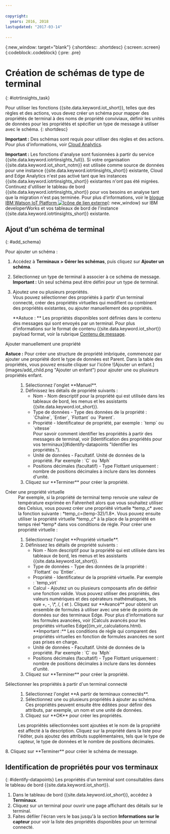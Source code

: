 ```yaml
---

copyright:
  years: 2016, 2018
lastupdated: "2017-03-14"

---
```


{:new_window: target="blank"}
{:shortdesc: .shortdesc}
{:screen:.screen}
{:codeblock:.codeblock}
{:pre: .pre}

# Création de schémas de type de terminal
{: #iotrtinsights_task}

Pour utiliser les fonctions {{site.data.keyword.iot_short}}, telles que des règles et des actions, vous devez créer un schéma pour mapper des propriétés de terminal à des noms de propriété conviviaux, définir les unités de données pour les propriétés et spécifier un type de message à utiliser avec le schéma.
{: shortdesc}

**Important :** Des schémas sont requis pour utiliser des règles et des actions. Pour plus d'informations, voir [Cloud Analytics](cloud_analytics.html#rules).

**Important :** Les fonctions d'analyse sont fusionnées à partir du service {{site.data.keyword.iotrtinsights_full}}. Si votre organisation {{site.data.keyword.iot_short_notm}} est utilisée comme source de données pour une instance {{site.data.keyword.iotrtinsights_short}} existante, Cloud and Edge Analytics n'est pas activé tant que les instances {{site.data.keyword.iotrtinsights_short}} existantes n'ont pas été migrées. Continuez d'utiliser le tableau de bord {{site.data.keyword.iotrtinsights_short}} pour vos besoins en analyse tant que la migration n'est pas terminée. Pour plus d'informations, voir le [blogue IBM Watson IoT Platform ![Icône de lien externe](../../icons/launch-glyph.svg "Icône de lien externe")](https://developer.ibm.com/iotplatform/2016/04/28/iot-real-time-insights-and-watson-iot-platform-a-match-made-in-heaven/){: new_window} sur IBM developerWorks et vos tableaux de bord de l'instance {{site.data.keyword.iotrtinsights_short}} existante.  

## Ajout d'un schéma de terminal
{: #add_schema}

Pour ajouter un schéma :  
1. Accédez à **Terminaux > Gérer les schémas**, puis cliquez sur **Ajouter un schéma**.  
2. Sélectionnez un type de terminal à associer à ce schéma de message. **Important :** Un seul schéma peut être défini pour un type de terminal.

3. Ajoutez une ou plusieurs propriétés.  
    Vous pouvez sélectionner des propriétés à partir d'un terminal connecté, créer des propriétés virtuelles qui modifient ou combinent des propriétés existantes, ou ajouter manuellement des propriétés.  

    **Astuce : ** Les propriétés disponibles sont définies dans le contenu des messages qui sont envoyés par un terminal. Pour plus d'informations sur le format de contenu {{site.data.keyword.iot_short}} payload format, voir la rubrique [Contenu de message](reference/mqtt/index.html#message-payload "Contenu de message.").   
  <dl>
  <dt>Ajouter manuellement une propriété</dt>
  <p><b>Astuce :</b> Pour créer une structure de propriété imbriquée, commencez par ajouter une propriété dont le type de données est Parent. Dans la table des propriétés, vous pouvez ensuite cliquer sur l'icône ![Ajouter un enfant.](images/add_child.png "Ajouter un enfant") pour ajouter une ou plusieurs propriétés enfant.</p>
  <dd>
  <ol>
    <li>Sélectionnez l'onglet **Manuel**.</li>
    <li>Définissez les détails de propriété suivants :
    <ul>  
      <li>Nom - Nom descriptif pour la propriété qui est utilisée dans les tableaux de bord, les menus et les assistants {{site.data.keyword.iot_short}}.</li>
      <li>Type de données - Type des données de la propriété :  
   `Chaîne`, `Entier`, `Flottant` ou `Parent`.</li>
   <!--<li>Event - A specific event to collect data for. Leave blank to collect for all events.</li>-->
   <li>Propriété - Identificateur de propriété, par exemple :  
 `temp` ou `vitesse`  </br> Pour savoir comment identifier les propriétés à partir des messages de terminal, voir [Identification des propriétés pour vos terminaux](#identify-datapoints "Identifier les propriétés.").</li>
  <li>Unité de données - Facultatif. Unité de données de la propriété. Par exemple :  
     `C` ou `Mph`  </li>
     <li> Positions décimales (facultatif) - Type Flottant uniquement : nombre de positions décimales à inclure dans les données d'unité.</li>
    </ul>
    </li>
    <li>Cliquez sur **Terminer** pour créer la propriété.</li>
  </ol>
  </dd>
  <dt>Créer une propriété virtuelle</dt>
  <dd> Par exemple, si la propriété de terminal temp renvoie une valeur de température exprimée en Fahrenheit alors que vous souhaitez utiliser des Celsius, vous pouvez créer une propriété virtuelle *temp_c* avec la fonction suivante : *temp_c=(temp-32)/1.8*. Vous pouvez ensuite utiliser la propriété virtuelle *temp_c* à la place de la propriété en temps réel *temp* dans vos conditions de règle.  
  Pour créer une propriété virtuelle :
  <ol>
    <li>Sélectionnez l'onglet **Propriété virtuelle**.</li>  
    <li>Définissez les détails de propriété suivants :
    <ul>
    <li>Nom - Nom descriptif pour la propriété qui est utilisée dans les tableaux de bord, les menus et les assistants {{site.data.keyword.iot_short}}.</li>
    <li>Type de données - Type des données de la propriété :  
 `Flottant` ou `Entier`.</li>
 <li>Propriété - Identificateur de la propriété virtuelle. Par exemple :  
`temp_virt`</li>
    <li>Calcul - Ajoutez un ou plusieurs composants afin de définir une fonction valide. Vous pouvez utiliser des propriétés, des valeurs numériques et des opérateurs mathématiques, tels que +, -, \*, /, ( et ).  
    Cliquez sur **Avancé** pour obtenir un ensemble de formules à utiliser avec une série de points de données sur des terminaux Edge. Pour plus d'informations sur les formules avancées, voir [Calculs avancés pour les propriétés virtuelles Edge](im_vir_calculations.html).  
    **Important :** Les conditions de règle qui comparent des propriétés virtuelles en fonction de formules avancées ne sont pas prises en charge.</li>
    <li>Unité de données - Facultatif. Unité de données de la propriété. Par exemple : `C` ou `Mph`</li>
    <li> Positions décimales (facultatif) - Type Flottant uniquement : nombre de positions décimales à inclure dans les données d'unité.</li>
   </ul>
   </li>
   <li>Cliquez sur **Terminer** pour créer la propriété.</li>
  </ol>
  </dd>
  <dt>Sélectionner les propriétés à partir d'un terminal connecté</dt>
  <dd>
  <ol>
    <li>Sélectionnez l'onglet **A partir de terminaux connectés**.</li>  
    <li>Sélectionnez une ou plusieurs propriétés à ajouter au schéma. Ces propriétés peuvent ensuite être éditées pour définir des attributs, par exemple, un nom et une unité de données.  
<!--**Important:** Each property must be unique for a schema. If you select multiple occurrences of the same property for different events, only one of the selected properties is added to the schema.</li>-->
  <li>Cliquez sur **OK** pour créer les propriétés.</li>
  </ol>
  </dd>
    <dd>Les propriétés sélectionnées sont ajoutées et le nom de la propriété est affecté à la description. Cliquez sur la propriété dans la liste pour l'éditer, puis ajoutez des attributs supplémentaires, tels que le type de capteur, le type de données et le nombre de positions décimales.</dd>
  </dl>
8. Cliquez sur **Terminer** pour créer le schéma de message.

## Identification de propriétés pour vos terminaux
{: #identify-datapoints}
   Les propriétés d'un terminal sont consultables dans le tableau de bord {{site.data.keyword.iot_short}}.

1. Dans le tableau de bord {{site.data.keyword.iot_short}}, accédez à **Terminaux**.
2. Cliquez sur un terminal pour ouvrir une page affichant des détails sur le terminal.
3. Faites défiler l'écran vers le bas jusqu'à la section **Informations sur le capteur** pour voir la liste des propriétés disponibles pour un terminal connecté.
